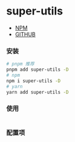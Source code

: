 # super-utils
* [NPM](https://www.npmjs.com/package/super-utils)
* [GITHUB](https://github.com/itmanyong/super-utils)

### 安装

```bash
# pnpm 推荐
pnpm add super-utils -D
# npm
npm i super-utils -D
# yarn
yarn add super-utils -D
```

### 使用

```js

```

### 配置项
